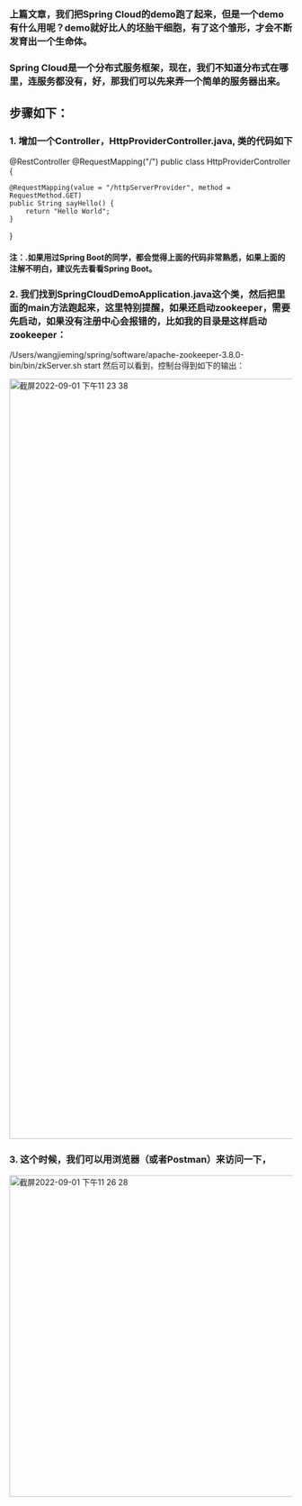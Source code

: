 ### 上篇文章，我们把Spring Cloud的demo跑了起来，但是一个demo有什么用呢？demo就好比人的坯胎干细胞，有了这个雏形，才会不断发育出一个生命体。

### Spring Cloud是一个分布式服务框架，现在，我们不知道分布式在哪里，连服务都没有，好，那我们可以先来弄一个简单的服务器出来。

## 步骤如下：

### 1. 增加一个Controller，HttpProviderController.java, 类的代码如下

@RestController
@RequestMapping("/")
public class HttpProviderController {

    @RequestMapping(value = "/httpServerProvider", method = RequestMethod.GET)
    public String sayHello() {
        return "Hello World";
    }  
}


#### 注：.如果用过Spring Boot的同学，都会觉得上面的代码非常熟悉，如果上面的注解不明白，建议先去看看Spring Boot。

### 2. 我们找到SpringCloudDemoApplication.java这个类，然后把里面的main方法跑起来，这里特别提醒，如果还启动zookeeper，需要先启动，如果没有注册中心会报错的，比如我的目录是这样启动zookeeper：
/Users/wangjieming/spring/software/apache-zookeeper-3.8.0-bin/bin/zkServer.sh start
然后可以看到，控制台得到如下的输出：


<img width="1350" alt="截屏2022-09-01 下午11 23 38" src="https://user-images.githubusercontent.com/9508456/187951937-16935aea-e39f-47a8-a644-359b1d504f0d.png">

### 3. 这个时候，我们可以用浏览器（或者Postman）来访问一下，
<img width="571" alt="截屏2022-09-01 下午11 26 28" src="https://user-images.githubusercontent.com/9508456/187952606-9e001588-0684-4342-a1f3-bbf90c878f21.png">
